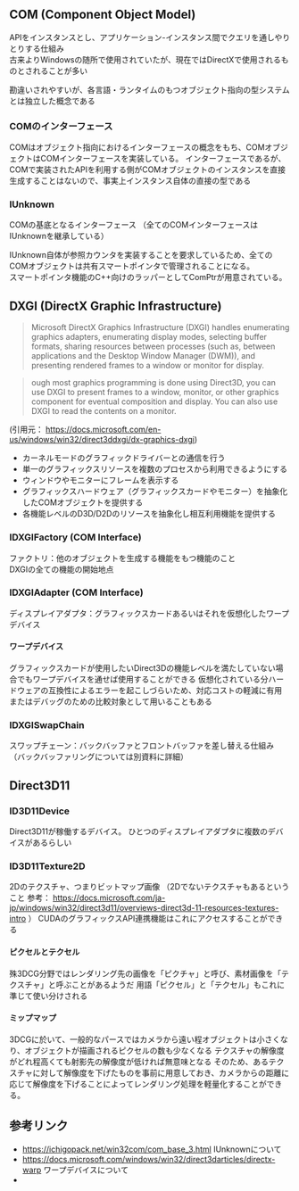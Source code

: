 ## COM (Component Object Model)

APIをインスタンスとし、アプリケーション-インスタンス間でクエリを通しやりとりする仕組み<br/>
古来よりWindowsの随所で使用されていたが、現在ではDirectXで使用されるものとされることが多い

勘違いされやすいが、各言語・ランタイムのもつオブジェクト指向の型システムとは独立した概念である

### COMのインターフェース

COMはオブジェクト指向におけるインターフェースの概念をもち、COMオブジェクトはCOMインターフェースを実装している。
インターフェースであるが、COMで実装されたAPIを利用する側がCOMオブジェクトのインスタンスを直接生成することはないので、事実上インスタンス自体の直接の型である

### IUnknown

COMの基底となるインターフェース
（全てのCOMインターフェースはIUnknownを継承している）

IUnknown自体が参照カウンタを実装することを要求しているため、全てのCOMオブジェクトは共有スマートポインタで管理されることになる。<br/>
スマートポインタ機能のC++向けのラッパーとしてComPtrが用意されている。

## DXGI (DirectX Graphic Infrastructure)

> Microsoft DirectX Graphics Infrastructure (DXGI) handles enumerating graphics adapters, enumerating display modes, selecting buffer formats, sharing resources between processes (such as, between applications and the Desktop Window Manager (DWM)), and presenting rendered frames to a window or monitor for display.

> ough most graphics programming is done using Direct3D, you can use DXGI to present frames to a window, monitor, or other graphics component for eventual composition and display. You can also use DXGI to read the contents on a monitor.

(引用元： https://docs.microsoft.com/en-us/windows/win32/direct3ddxgi/dx-graphics-dxgi)

+ カーネルモードのグラフィックドライバーとの通信を行う
+ 単一のグラフィックスリソースを複数のプロセスから利用できるようにする
+ ウィンドウやモニターにフレームを表示する
+ グラフィックスハードウェア（グラフィックスカードやモニター）を抽象化したCOMオブジェクトを提供する
+ 各機能レベルのD3D/D2Dのリソースを抽象化し相互利用機能を提供する

### IDXGIFactory (COM Interface)

ファクトリ：他のオブジェクトを生成する機能をもつ機能のこと<br/>
DXGIの全ての機能の開始地点

### IDXGIAdapter (COM Interface)

ディスプレイアダプタ：グラフィックスカードあるいはそれを仮想化したワープデバイス

#### ワープデバイス

グラフィックスカードが使用したいDirect3Dの機能レベルを満たしていない場合でもワープデバイスを通せば使用することができる
仮想化されている分ハードウェアの互換性によるエラーを起こしづらいため、対応コストの軽減に有用
またはデバッグのための比較対象として用いることもある

### IDXGISwapChain

スワップチェーン：バックバッファとフロントバッファを差し替える仕組み
（バックバッファリングについては別資料に詳細）

## Direct3D11

### ID3D11Device

Direct3D11が稼働するデバイス。
ひとつのディスプレイアダプタに複数のデバイスがあるらしい

### ID3D11Texture2D

2Dのテクスチャ、つまりビットマップ画像
（2Dでないテクスチャもあるということ 参考： https://docs.microsoft.com/ja-jp/windows/win32/direct3d11/overviews-direct3d-11-resources-textures-intro ）
CUDAのグラフィックスAPI連携機能はこれにアクセスすることができる

#### ピクセルとテクセル

殊3DCG分野ではレンダリング先の画像を「ピクチャ」と呼び、素材画像を「テクスチャ」と呼ぶことがあるようだ
用語「ピクセル」と「テクセル」もこれに準じて使い分けされる

#### ミップマップ

3DCGに於いて、一般的なパースではカメラから遠い程オブジェクトは小さくなり、オブジェクトが描画されるピクセルの数も少なくなる
テクスチャの解像度がどれ程高くても射影先の解像度が低ければ無意味となる
そのため、あるテクスチャに対して解像度を下げたものを事前に用意しておき、カメラからの距離に応じて解像度を下げることによってレンダリング処理を軽量化することができる。


## 参考リンク

+ https://ichigopack.net/win32com/com_base_3.html
IUnknownについて
+ https://docs.microsoft.com/windows/win32/direct3darticles/directx-warp
ワープデバイスについて
+ 
